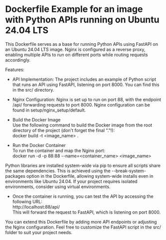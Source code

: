 # **Dockerfile Example for an image with Python APIs running on Ubuntu 24.04 LTS**

This Dockerfile serves as a base for running Python APIs using FastAPI on an Ubuntu 24.04 LTS image. Nginx is configured as a reverse proxy, enabling multiple APIs to run on different ports while routing requests accordingly.

Features:

* API Implementation:
The project includes an example of Python script that runs an API using FastAPI, listening on port 8000. You can find this in the src/ directory.
* Nginx Configuration:
Nginx is set up to run on port 88, with the endpoint /api/ forwarding requests to port 8000. Nginx configuration can be found in setup/nginx_setup/default.

* Build the Docker Image<br>
Use the following command to build the Docker image from the root directory of the project (don't forget the final "."!):<br>
docker build -t <image_name> .<br>

* Run the Docker Container<br>
To run the container and map the Nginx port:<br>
docker run -d -p 88:88 --name=<container_name> <image_name><br>

Python libraries are installed system-wide via pip to ensure all scripts share the same dependencies. This is achieved using the --break-system-packages option in the Dockerfile, allowing system-wide installs even in environments like Ubuntu 24.04. If your project requires isolated environments, consider using virtual environments.

* Once the container is running, you can test the API by accessing the following URL:<br>
http://localhost:88/api/<br>
This will forward the request to FastAPI, which is listening on port 8000.<br>

You can extend this Dockerfile by adding more API endpoints or adjusting the Nginx configuration. Feel free to customize the FastAPI script in the src/ folder to suit your project needs.
